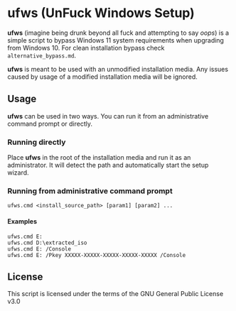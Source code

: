 ufws (UnFuck Windows Setup)
===========================
**ufws** (imagine being drunk beyond all fuck and attempting to say _oops_)
is a simple script to bypass Windows 11 system requirements when upgrading from
Windows 10. For clean installation bypass check `alternative_bypass.md`.

**ufws** is meant to be used with an unmodified installation media. Any issues
caused by usage of a modified installation media will be ignored.

Usage
-----
**ufws** can be used in two ways. You can run it from an administrative command
prompt or directly.

### Running directly
Place **ufws** in the root of the installation media and run it as an
administrator. It will detect the path and automatically start the setup wizard.

### Running from administrative command prompt
```
ufws.cmd <install_source_path> [param1] [param2] ...
```

#### Examples
```
ufws.cmd E:
ufws.cmd D:\extracted_iso
ufws.cmd E: /Console
ufws.cmd E: /Pkey XXXXX-XXXXX-XXXXX-XXXXX-XXXXX /Console
```

License
-------
This script is licensed under the terms of the GNU General Public License v3.0
